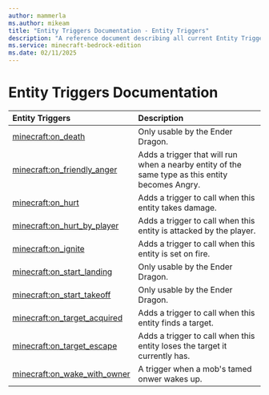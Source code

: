 ```yaml
---
author: mammerla
ms.author: mikeam
title: "Entity Triggers Documentation - Entity Triggers"
description: "A reference document describing all current Entity Triggers"
ms.service: minecraft-bedrock-edition
ms.date: 02/11/2025 
---
```


# Entity Triggers Documentation

| Entity Triggers | Description |
|:-----|:----------|
| [minecraft:on_death](EntityTriggers/minecraftTrigger_on_death.md)| Only usable by the Ender Dragon. |
| [minecraft:on_friendly_anger](EntityTriggers/minecraftTrigger_on_friendly_anger.md)| Adds a trigger that will run when a nearby entity of the same type as this entity becomes Angry. |
| [minecraft:on_hurt](EntityTriggers/minecraftTrigger_on_hurt.md)| Adds a trigger to call when this entity takes damage. |
| [minecraft:on_hurt_by_player](EntityTriggers/minecraftTrigger_on_hurt_by_player.md)| Adds a trigger to call when this entity is attacked by the player. |
| [minecraft:on_ignite](EntityTriggers/minecraftTrigger_on_ignite.md)| Adds a trigger to call when this entity is set on fire. |
| [minecraft:on_start_landing](EntityTriggers/minecraftTrigger_on_start_landing.md)| Only usable by the Ender Dragon. |
| [minecraft:on_start_takeoff](EntityTriggers/minecraftTrigger_on_start_takeoff.md)| Only usable by the Ender Dragon. |
| [minecraft:on_target_acquired](EntityTriggers/minecraftTrigger_on_target_acquired.md)| Adds a trigger to call when this entity finds a target. |
| [minecraft:on_target_escape](EntityTriggers/minecraftTrigger_on_target_escape.md)| Adds a trigger to call when this entity loses the target it currently has. |
| [minecraft:on_wake_with_owner](EntityTriggers/minecraftTrigger_on_wake_with_owner.md)| A trigger when a mob's tamed onwer wakes up. |